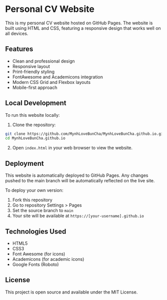 # Personal CV Website

This is my personal CV website hosted on GitHub Pages. The website is built using HTML and CSS, featuring a responsive design that works well on all devices.

## Features

- Clean and professional design
- Responsive layout
- Print-friendly styling
- FontAwesome and Academicons integration
- Modern CSS Grid and Flexbox layouts
- Mobile-first approach

## Local Development

To run this website locally:

1. Clone the repository:
```bash
git clone https://github.com/MynhLoveBunCha/MynhLoveBunCha.github.io.git
cd MynhLoveBunCha.github.io
```

2. Open `index.html` in your web browser to view the website.

## Deployment

This website is automatically deployed to GitHub Pages. Any changes pushed to the main branch will be automatically reflected on the live site.

To deploy your own version:

1. Fork this repository
2. Go to repository Settings > Pages
3. Set the source branch to `main`
4. Your site will be available at `https://[your-username].github.io`

## Technologies Used

- HTML5
- CSS3
- Font Awesome (for icons)
- Academicons (for academic icons)
- Google Fonts (Roboto)

## License

This project is open source and available under the MIT License.
